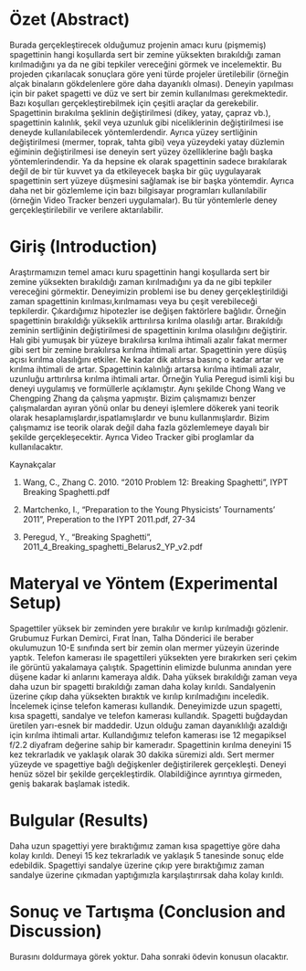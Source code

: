 # Özet (Abstract)
Burada gerçekleştirecek olduğumuz projenin amacı kuru (pişmemiş) spagettinin hangi koşullarda sert bir zemine yüksekten bırakıldığı zaman kırılmadığını ya da ne gibi tepkiler vereceğini görmek ve incelemektir. Bu projeden çıkarılacak sonuçlara göre yeni türde projeler üretilebilir (örneğin alçak binaların gökdelenlere göre daha dayanıklı olması). Deneyin yapılması için bir paket spagetti ve düz ve sert bir zemin kullanılması gerekmektedir. Bazı koşulları gerçekleştirebilmek için çeşitli araçlar da gerekebilir. Spagettinin bırakılma şeklinin değiştirilmesi (dikey, yatay, çapraz vb.), spagettinin kalınlık, şekil veya uzunluk gibi niceliklerinin değiştirilmesi ise deneyde kullanılabilecek yöntemlerdendir. Ayrıca yüzey sertliğinin değiştirilmesi (mermer, toprak, tahta gibi) veya yüzeydeki yatay düzlemin eğiminin değiştirilmesi ise deneyin sert yüzey özelliklerine bağlı başka yöntemlerindendir. Ya da hepsine ek olarak spagettinin sadece bırakılarak değil de bir tür kuvvet ya da etkileyecek başka bir güç uygulayarak spagettinin sert yüzeye düşmesini sağlamak ise bir başka yöntemdir. Ayrıca daha net bir gözlemleme için bazı bilgisayar programları kullanılabilir (örneğin Video Tracker benzeri uygulamalar). Bu tür yöntemlerle deney gerçekleştirilebilir ve verilere aktarılabilir. 

# Giriş (Introduction)
Araştırmamızın temel amacı kuru spagettinin hangi koşullarda sert bir zemine yüksekten bırakıldığı zaman kırılmadığını ya da ne gibi tepkiler vereceğini görmektir. Deneyimizin problemi ise bu deney gerçekleştirildiği zaman spagettinin kırılması,kırılmaması veya bu çeşit verebileceği tepkilerdir. Çıkardığımız hipotezler ise değişen faktörlere bağlıdır. Örneğin spagettinin bırakıldığı yükseklik arttırılırsa kırılma olasılığı artar. Bırakıldığı zeminin sertliğinin değiştirilmesi de spagettinin kırılma olasılığını değiştirir. Halı gibi yumuşak bir yüzeye bırakılırsa kırılma ihtimali azalır fakat mermer gibi sert bir zemine bırakılırsa kırılma ihtimali artar. Spagettinin yere düşüş açısı kırılma olasılığını etkiler. Ne kadar dik atılırsa basınç o kadar artar ve kırılma ihtimali de artar. Spagettinin kalınlığı artarsa kırılma ihtimali azalır, uzunluğu arttırılırsa kırılma ihtimali artar. Örneğin Yulia Peregud isimli kişi bu deneyi uygulamış ve formüllerle açıklamıştır. Aynı şekilde Chong Wang ve Chengping Zhang da çalışma yapmıştır. Bizim çalışmamızı benzer çalışmalardan ayıran yönü onlar bu deneyi işlemlere dökerek yani teorik olarak hesaplamışlardır,ispatlamışlardır ve bunu kullanmışlardır. Bizim çalışmamız ise teorik olarak değil daha fazla gözlemlemeye dayalı bir şekilde gerçekleşecektir. Ayrıca Video Tracker gibi proglamlar da kullanılacaktır.

Kaynakçalar
1)	Wang, C., Zhang C. 2010. “2010 Problem 12: Breaking Spaghetti”, IYPT Breaking Spaghetti.pdf

2)	Martchenko, I., “Preparation to the Young Physicists’ Tournaments’ 2011”, Preperation to the IYPT 2011.pdf, 27-34

3)	Peregud, Y., “Breaking Spaghetti”, 2011_4_Breaking_spaghetti_Belarus2_YP_v2.pdf

# Materyal ve Yöntem (Experimental Setup)
Spagettiler yüksek bir zeminden yere bırakılır ve kırılıp kırılmadığı gözlenir. Grubumuz Furkan Demirci, Fırat İnan, Talha Dönderici ile beraber okulumuzun 10-E sınıfında sert bir zemin olan mermer yüzeyin üzerinde yaptık. Telefon kamerası ile spagettileri yüksekten yere bırakırken seri çekim ile görüntü yakalamaya çalıştık. Spagettinin elimizde bulunma anından yere düşene kadar ki anlarını kameraya aldık. Daha yüksek bırakıldığı zaman veya daha uzun bir spagetti bırakıldığı zaman daha kolay kırıldı. Sandalyenin üzerine çıkıp daha yüksekten bıraktık ve kırılıp kırılmadığını inceledik. İncelemek içinse telefon kamerası kullandık. Deneyimizde uzun spagetti, kısa spagetti, sandalye ve telefon kamerası kullandık. Spagetti buğdaydan üretilen yarı-esnek bir maddedir. Uzun olduğu zaman dayanıklılığı azaldığı için kırılma ihtimali artar. Kullandığımız telefon kamerası ise 12 megapiksel f/2.2 diyafram değerine sahip bir kameradır. Spagettinin kırılma deneyini 15 kez tekrarladık ve yaklaşık olarak 30 dakika süremizi aldı. Sert mermer yüzeyde ve spagettiye bağlı değişkenler değiştirilerek gerçekleşti. Deneyi henüz sözel bir şekilde gerçekleştirdik. Olabildiğince ayrıntıya girmeden, geniş bakarak başlamak istedik.

# Bulgular (Results)
Daha uzun spagettiyi yere bıraktığımız zaman kısa spagettiye göre daha kolay kırıldı. Deneyi 15 kez tekrarladık ve yaklaşık 5 tanesinde sonuç elde edebildik. Spagettiyi sandalye üzerine çıkıp yere bıraktığımız zaman sandalye üzerine çıkmadan yaptığımızla karşılaştırırsak daha kolay kırıldı.

# Sonuç ve Tartışma (Conclusion and Discussion) 
Burasını doldurmaya görek yoktur. Daha sonraki ödevin konusun olacaktır. 


